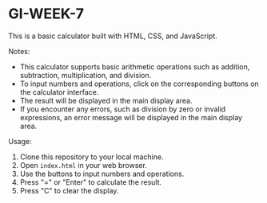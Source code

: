 # GI-WEEK-7
This is a basic calculator built with HTML, CSS, and JavaScript.

Notes:
- This calculator supports basic arithmetic operations such as addition, subtraction, multiplication, and division.
- To input numbers and operations, click on the corresponding buttons on the calculator interface.
- The result will be displayed in the main display area.
- If you encounter any errors, such as division by zero or invalid expressions, an error message will be displayed in the main display area.

Usage:
1. Clone this repository to your local machine.
2. Open `index.html` in your web browser.
3. Use the buttons to input numbers and operations.
4. Press "=" or "Enter" to calculate the result.
5. Press "C" to clear the display.
